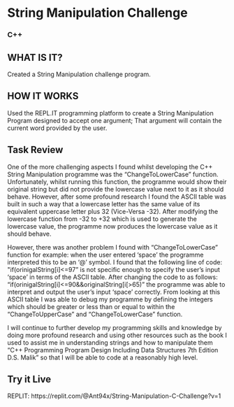 <h1> String Manipulation Challenge </h1>
<h3> C++ </h3>

<h2> WHAT IS IT? </h2>
Created a String Manipulation challenge program. 

<h2> HOW IT WORKS </h2>
Used the REPL.IT programming platform to create a String Manipulation Program designed to accept one argument; That argument will contain the current word provided by the user. 

<h2> Task Review </h2>
One of the more challenging aspects I found whilst developing the C++ String Manipulation programme was the “ChangeToLowerCase” function. Unfortunately,
whilst running this function, the programme would show their original string but did not provide the lowercase value next to it as it should behave.
However, after some profound research I found the ASCII table was built in such a way that a lowercase letter has the same value of its equivalent uppercase letter
plus 32 (Vice-Versa -32). After modifying the lowercase function from -32 to +32 which is used to generate the lowercase value, the programme now produces the
lowercase value as it should behave.

However, there was another problem I found with “ChangeToLowerCase” function for example: when the user entered ‘space’ the programme interpreted this to be
an ‘@’ symbol. I found that the following line of code: "if(orinigalString[i]<=97” is not specific enough to specify the user’s input ‘space’ in terms of the ASCII table.
After changing the code to as follows: “if(orinigalString[i]<=90&&originalString[i[>65)” the programme was able to interpret and output the user’s input ‘space’
correctly. From looking at this ASCII table I was able to debug my programme by defining the integers which should be greater or less than or equal to within the
“ChangeToUpperCase” and “ChangeToLowerCase” function.

I will continue to further develop my programming skills and knowledge by doing more profound research and using other resources such as the book I used to
assist me in understanding strings and how to manipulate them “C++ Programming Program Design Including Data Structures 7th Edition D.S. Malik” so that I will
be able to code at a reasonably high level.

<h2> Try it Live </h2>
REPLIT: https://replit.com/@Ant94x/String-Manipulation-C-Challenge?v=1




